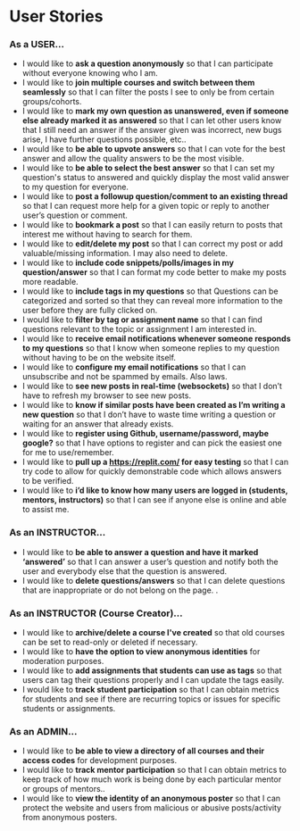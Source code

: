 # User Stories

### As a **USER**...
- I would like to **ask a question anonymously** so that I can participate without everyone knowing who I am.
- I would like to **join multiple courses and switch between them seamlessly** so that I can filter the posts I see to only be from certain groups/cohorts.
- I would like to **mark my own question as unanswered, even if someone else already marked it as answered** so that I can let other users know that I still need an answer if the answer given was incorrect, new bugs arise, I have further questions possible, etc..
- I would like to **be able to upvote answers** so that I can vote for the best answer and allow the quality answers to be the most visible.
- I would like to **be able to select the best answer** so that I can set my question's status to answered and quickly display the most valid answer to my question for everyone.
- I would like to **post a followup question/comment to an existing thread** so that I can request more help for a given topic or reply to another user’s question or comment.
- I would like to **bookmark a post** so that I can easily return to posts that interest me without having to search for them.
- I would like to **edit/delete my post** so that I can correct my post or add valuable/missing information. I may also need to delete.
- I would like to **include code snippets/polls/images in my question/answer** so that I can format my code better to make my posts more readable.
- I would like to **include tags in my questions** so that Questions can be categorized and sorted so that they can reveal more information to the user before they are fully clicked on.
- I would like to **filter by tag or assignment name** so that I can find questions relevant to the topic or assignment I am interested in.
- I would like to **receive email notifications whenever someone responds to my questions** so that I know when someone replies to my question without having to be on the website itself.
- I would like to **configure my email notifications** so that I can unsubscribe and not be spammed by emails. Also laws.
- I would like to **see new posts in real-time (websockets)** so that I don’t have to refresh my browser to see new posts.
- I would like to **know if similar posts have been created as I’m writing a new question** so that I don’t have to waste time writing a question or waiting for an answer that already exists.
- I would like to **register using Github, username/password, maybe google?** so that I have options to register and can pick the easiest one for me to use/remember.
- I would like to **pull up a https://replit.com/ for easy testing** so that I can try code to allow for quickly demonstrable code which allows answers to be verified.
- I would like to **i’d like to know how many users are logged in (students, mentors, instructors)** so that I can see if anyone else is online and able to assist me.

### As an **INSTRUCTOR**...
- I would like to **be able to answer a question and have it marked ‘answered’** so that I can answer a user’s question and notify both the user and everybody else that the question is answered.
- I would like to **delete questions/answers** so that I can delete questions that are inappropriate or do not belong on the page. .


### As an **INSTRUCTOR** (Course Creator)...
- I would like to **archive/delete a course I've created** so that old courses can be set to read-only or deleted if necessary.
- I would like to **have the option to view anonymous identities** for moderation purposes.
- I would like to **add assignments that students can use as tags** so that users can tag their questions properly and I can update the tags easily.
- I would like to **track student participation** so that I can obtain metrics for students and see if there are recurring topics or issues for specific students or assignments.

### As an **ADMIN**...
- I would like to **be able to view a directory of all courses and their access codes** for development purposes.
- I would like to **track mentor participation** so that I can obtain metrics to keep track of how much work is being done by each particular mentor or groups of mentors..
- I would like to **view the identity of an anonymous poster** so that I can protect the website and users from malicious or abusive posts/activity from anonymous posters.